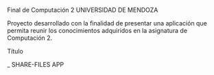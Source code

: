 Final de Computación 2				UNIVERSIDAD DE MENDOZA

Proyecto desarrollado con la finalidad de presentar una aplicación que permita reunir los conocimientos adquiridos en la asignatura de Computación 2.

Título

 _ SHARE-FILES APP


